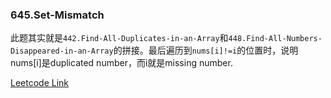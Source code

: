 ### 645.Set-Mismatch

此题其实就是```442.Find-All-Duplicates-in-an-Array```和```448.Find-All-Numbers-Disappeared-in-an-Array```的拼接。最后遍历到```nums[i]!=i```的位置时，说明nums[i]是duplicated number，而i就是missing number.

[Leetcode Link](https://leetcode.com/problems/set-mismatch)
